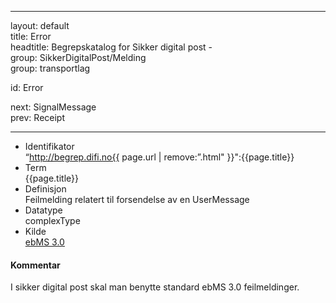 -----

layout: default  
title: Error  
headtitle: Begrepskatalog for Sikker digital post -  
group: SikkerDigitalPost/Melding  
group: transportlag

id: Error

next: SignalMessage  
prev: Receipt

-----

  - Identifikator  
    “http://begrep.difi.no{{ page.url | remove:”.html"
    }}":{{page.title}}
  - Term  
    {{page.title}}
  - Definisjon  
    Feilmelding relatert til forsendelse av en UserMessage
  - Datatype  
    complexType
  - Kilde  
    [ebMS 3.0](http://docs.oasis-open.org/ebxml-msg/ebms/v3.0/core/ebms-header-3_0-200704.xsd)

#### Kommentar

I sikker digital post skal man benytte standard ebMS 3.0 feilmeldinger.
